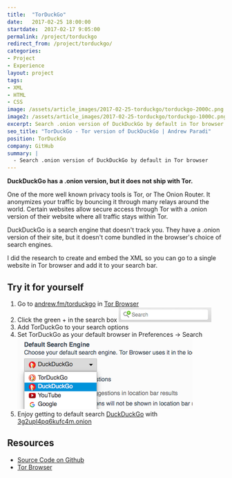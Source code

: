 ```yaml
---
title:  "TorDuckGo"
date:   2017-02-25 18:00:00
startdate:  2017-02-17 9:05:00
permalink: /project/torduckgo
redirect_from: /project/torduckgo/
categories:
- Project
- Experience
layout: project
tags:
- XML
- HTML
- CSS
image: /assets/article_images/2017-02-25-torduckgo/torduckgo-2000c.png
image2: /assets/article_images/2017-02-25-torduckgo/torduckgo-1000c.png
excerpt: Search .onion version of DuckDuckGo by default in Tor browser.
seo_title: "TorDuckGo - Tor version of DuckDuckGo | Andrew Paradi"
position: TorDuckGo
company: GitHub
summary: |
  - Search .onion version of DuckDuckGo by default in Tor browser
---
```


**DuckDuckGo has a .onion version, but it does not ship with Tor.**

One of the more well known privacy tools is Tor, or The Onion Router. It anonymizes your traffic by bouncing it through many relays around the world. Certain websites allow secure access through Tor with a .onion version of their website where all traffic stays within Tor.

DuckDuckGo is a search engine that doesn't track you. They have a .onion version of their site, but it doesn't come bundled in the browser's choice of search engines.

I did the research to create and embed the XML so you can go to a single website in Tor browser and add it to your search bar.

Try it for yourself
---
1. Go to [andrew.fm/torduckgo](/torduckgo/) in [Tor Browser](https://www.torproject.org/projects/torbrowser.html)
2. Click the green + in the search box
![](/assets/article_images/2017-02-25-torduckgo/green-search.png)
3. Add TorDuckGo to your search options
4. Set TorDuckGo as your default browser in Preferences -> Search
![](/assets/article_images/2017-02-25-torduckgo/choose-default-search.png)
5. Enjoy getting to default search [DuckDuckGo](https://duckduckgo.com) with [3g2upl4pq6kufc4m.onion](https://3g2upl4pq6kufc4m.onion/)

Resources
---
- [Source Code on Github](https://github.com/adrw/torduckgo)
- [Tor Browser](https://www.torproject.org/projects/torbrowser.html)
